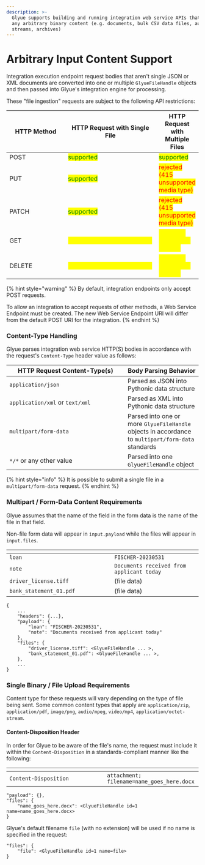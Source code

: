 ```yaml
---
description: >-
  Glyue supports building and running integration web service APIs that receive
  any arbitrary binary content (e.g. documents, bulk CSV data files, audio/video
  streams, archives)
---
```


# Arbitrary Input Content Support

Integration execution endpoint request bodies that aren't single JSON or XML documents are converted into one or multiple `GlyueFileHandle` objects and then passed into Glyue's integration engine for processing. &#x20;

These "file ingestion" requests are subject to the following API restrictions:

<table><thead><tr><th width="157">HTTP Method</th><th width="258">HTTP Request with Single File</th><th>HTTP Request with Multiple Files</th></tr></thead><tbody><tr><td>POST</td><td><mark style="color:green;">supported</mark></td><td><mark style="color:green;">supported</mark></td></tr><tr><td>PUT</td><td><mark style="color:green;">supported</mark></td><td><mark style="color:red;">rejected (415 unsupported media type)</mark></td></tr><tr><td>PATCH</td><td><mark style="color:green;">supported</mark></td><td><mark style="color:red;">rejected (415 unsupported media type)</mark></td></tr><tr><td>GET</td><td><mark style="color:yellow;">accepted but body is ignored</mark></td><td><mark style="color:yellow;">accepted but body is ignored</mark></td></tr><tr><td>DELETE</td><td><mark style="color:yellow;">accepted but body is ignored</mark></td><td><mark style="color:yellow;">accepted but body is ignored</mark></td></tr></tbody></table>

{% hint style="warning" %}
By default, integration endpoints only accept POST requests.

To allow an integration to accept requests of other methods, a Web Service Endpoint must be created.  The new Web Service Endpoint URI will differ from the default POST URI for the integration.
{% endhint %}

### Content-Type Handling

Glyue parses integration web service HTTP(S) bodies in accordance with  the request's `Content-Type` header value as follows:

<table><thead><tr><th width="294">HTTP Request Content-Type(s)</th><th>Body Parsing Behavior</th></tr></thead><tbody><tr><td><code>application/json</code></td><td>Parsed as JSON into Pythonic data structure</td></tr><tr><td><code>application/xml</code> or <code>text/xml</code></td><td>Parsed as XML into Pythonic data structure</td></tr><tr><td><code>multipart/form-data</code></td><td>Parsed into one or more <code>GlyueFileHandle</code> objects in accordance to <code>multipart/form-data</code> standards</td></tr><tr><td><code>*/*</code> or any other value</td><td>Parsed into one <code>GlyueFileHandle</code> object</td></tr></tbody></table>



{% hint style="info" %}
It is possible to submit a single file in a `multipart/form-data` request.
{% endhint %}

### Multipart / Form-Data Content Requirements

Glyue assumes that the name of the field in the form data is the name of the file in that field.

Non-file form data will appear in `input.payload` while the files will appear in `input.files`.

<table><thead><tr><th width="259"></th><th></th></tr></thead><tbody><tr><td><code>loan</code></td><td><code>FISCHER-20230531</code></td></tr><tr><td><code>note</code></td><td><code>Documents received from applicant today</code></td></tr><tr><td><code>driver_license.tiff</code></td><td>(file data)</td></tr><tr><td><code>bank_statement_01.pdf</code></td><td>(file data)</td></tr></tbody></table>

```
{
    ...
    "headers": {...},
    "payload": {
        "loan": "FISCHER-20230531",
        "note": "Documents received from applicant today"
    },
    "files": {
        "driver_license.tiff": <GlyueFileHandle ... >,
        "bank_statement_01.pdf": <GlyueFileHandle ... >,
    },
    ...
}
```

### Single Binary / File Upload Requirements

Content type for these requests will vary depending on the type of file being sent.  Some common content types that apply are `application/zip`, `application/pdf`, `image/png`, `audio/mpeg`, `video/mp4`, `application/octet-stream`.

#### Content-Disposition Header

In order for Glyue to be aware of the file's name, the request must include it within the `Content-Disposition` in a standards-compliant manner like the following:

<table data-header-hidden><thead><tr><th width="240"></th><th></th></tr></thead><tbody><tr><td><code>Content-Disposition</code></td><td><code>attachment; filename=name_goes_here.docx</code></td></tr></tbody></table>

```
"payload": {},
"files": {
    "name_goes_here.docx": <GlyueFileHandle id=1 name=name_goes_here.docx>
}
```

Glyue's default filename `file` (with no extension) will be used if no name is specified in the request:

```
"files": {
    "file": <GlyueFileHandle id=1 name=file>
}
```
